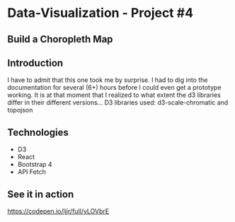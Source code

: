 # Data-Visualization - Project #4
## Build a Choropleth Map

## Introduction

I have to admit that this one took me by surprise. I had to dig into the documentation for several (6+) hours before I could even get a prototype working. 
It is at that moment that I realized to what extent the d3 libraries differ in their different versions...
D3 libraries used: d3-scale-chromatic and topojson

## Technologies
* D3
* React
* Bootstrap 4
* API Fetch

## See it in action

https://codepen.io/ljjr/full/yLOVbrE
